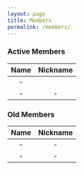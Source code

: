 ```yaml
---
layout: page
title: Members
permalink: /members/
---
```


### Active Members

| Name            | Nickname |
| :--------------:|:--------:|
|        -        |          |        
|        -        |        - |       



### Old Members

| Name            | Nickname |
| :--------------:|:--------:|
|        -        |    -     |        
|        -        |    -     |       
